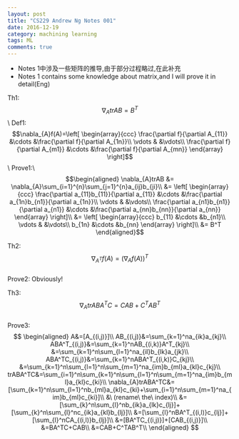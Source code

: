 ```yaml
---
layout: post
title: "CS229 Andrew Ng Notes 001"
date: 2016-12-19
category: machining learning
tags: ML
comments: true
---
```

* Notes 1中涉及一些矩阵的推导,由于部分过程略过,在此补充
* Notes 1 contains some knowledge about matrix,and I will prove it in detail(Eng)


Th1:$$\nabla_{A}trAB = B^T$$\\
Def1:$$\nabla_{A}f(A)=\left[
						\begin{array}{ccc}
						\frac{\partial f}{\partial A_{11}} &\cdots &\frac{\partial f}{\partial A_{1n}}\\
						\vdots & &\vdots\\
						\frac{\partial f}{\partial A_{m1}} &\cdots &\frac{\partial f}{\partial A_{mn}}
						\end{array}
					\right]$$\\
Prove1:\\
$$\begin{aligned}
	\nabla_{A}trAB &= \nabla_{A}\sum_{i=1}^{n}\sum_{j=1}^{n}a_{ij}b_{ji}\\
				   &= \left[
					\begin{array}{ccc}
					\frac{\partial a_{11}b_{11}}{\partial a_{11}} &\cdots &\frac{\partial a_{1n}b_{n1}}{\partial a_{1n}}\\
					\vdots & &\vdots\\
					\frac{\partial a_{n1}b_{n1}}{\partial a_{n1}} &\cdots &\frac{\partial a_{nn}b_{nn}}{\partial a_{nn}}
					\end{array}
				\right]\\
				   &= \left[
					\begin{array}{ccc}
					b_{11} &\cdots &b_{n1}\\
					\vdots & &\vdots\\
					b_{1n} &\cdots &b_{nn}
					\end{array}
				\right]\\
				  &= B^T
\end{aligned}$$

Th2:$$\nabla_{A^T}f(A) = (\nabla_{A}f(A))^T $$  
Prove2: Obviously!  

Th3:$$\nabla_{A}trABA^TC = CAB + C^TAB^T$$  
Prove3:
$$
\begin{aligned}
A&=[A_{(i,j)}]\\
AB_{(i,j)}&=\sum_{k=1}^na_{ik}a_{kj}\\
ABA^T_{(i,j)}&=\sum_{k=1}^nAB_{(i,k)}A^T_{kj}\\
			 &=\sum_{k=1}^n\sum_{l=1}^na_{il}b_{lk}a_{jk}\\
ABA^TC_{(i,j)}&=\sum_{k=1}^nABA^T_{(i,k)}C_{kj}\\
			  &=\sum_{k=1}^n\sum_{l=1}^n\sum_{m=1}^na_{im}b_{ml}a_{kl}c_{kj}\\
trABA^TC&=\sum_{i=1}^n\sum_{k=1}^n\sum_{l=1}^n\sum_{m=1}^na_{im}b_{ml}a_{kl}c_{ki}\\
\nabla_{A}trABA^TC&=[\sum_{k=1}^n\sum_{l=1}^nb_{ml}a_{kl}c_{ki}+\sum_{i=1}^n\sum_{m=1}^na_{im}b_{ml}c_{ki}]\\
				  &\ (rename\ the\ index)\\
				  &=[\sum_{k}^n\sum_{l}^nb_{ik}a_{lk}c_{lj}]+[\sum_{k}^n\sum_{l}^nc_{ik}a_{kl}b_{lj}]\\
				  &=[\sum_{l}^nBA^T_{(i,l)}c_{lj}]+[\sum_{l}^nCA_{(i,l)}b_{lj}]\\
				  &=[BA^TC_{(i,j)}]+[CAB_{(i,j)}]\\
				  &=BA^TC+CAB\\
				  &=CAB+C^TAB^T\\
\end{aligned}
$$
